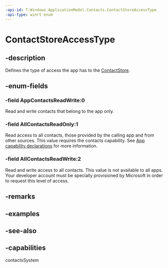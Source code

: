 ```yaml
---
-api-id: T:Windows.ApplicationModel.Contacts.ContactStoreAccessType
-api-type: winrt enum
---
```


<!-- Enumeration syntax
public enum Windows.ApplicationModel.Contacts.ContactStoreAccessType : int
-->

# ContactStoreAccessType

## -description
Defines the type of access the app has to the [ContactStore](contactstore.md).

## -enum-fields
### -field AppContactsReadWrite:0
Read and write contacts that belong to the app only.

### -field AllContactsReadOnly:1
Read access to all contacts, those provided by the calling app and from other sources. This value requires the contacts capability. See [App capability declarations](http://msdn.microsoft.com/library/25b18ba5-e584-4537-9f19-bb2c8c52dfe1) for more information.

### -field AllContactsReadWrite:2
Read and write access to all contacts. This value is not available to all apps. Your developer account must be specially provisioned by Microsoft in order to request this level of access.


## -remarks

## -examples

## -see-also

## -capabilities
contactsSystem
